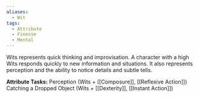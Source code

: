```yaml
---
aliases:
  - Wit
tags:
  - Attribute
  - Finesse
  - Mental
---
```

Wits represents quick thinking and improvisation. A character with a high Wits responds quickly to new information and situations. It also represents perception and the ability to notice details and subtle tells.

**Attribute Tasks:** 
Perception (Wits + [[Composure]], [[Reflexive Action]])
Catching a Dropped Object (Wits + [[Dexterity]], [[Instant Action]])

